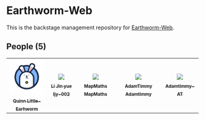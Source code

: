 <h1>Earthworm-Web</h1>
<p>This is the backstage management repository for <a href="https://earthworm-web.github.io" target="_blank">Earthworm-Web</a>.</p>
<h2>People (5)</h2>
<table>
    <tr>
        <td align="center">
            <a href="https://github.com/Little-Earthworm" target="_blank"><img src="/images/users/little-earthworm.jpg" width="100px;"><br><sub><b>Quinn Little-Earhworm</b></sub></a>
        </td>
        <td align="center">
            <a href="https://github.com/ljy-002" target="_blank"><img src="https://earthworm-web.github.io//images/users/ljy-002.jpg" width="100px;"><br><sub><b>Li Jin yue ljy-002</b></sub></a>
        </td>
        <td align="center">
            <a href="https://github.com/MapMaths" target="_blank"><img src="https://earthworm-web.github.io//images/users/mapmaths.png" width="100px;"><br><sub><b>MapMaths MapMaths</b></sub></a>
        </td>
        <td align="center">
            <a href="https://github.com/Adamtimmy" target="_blank"><img src="https://earthworm-web.github.io//images/users/adamtimmy.jpg" width="100px;"><br><sub><b>AdamTimmy Adamtimmy</b></sub></a>
        </td>
        <td align="center">
            <a href="https://github.com/Adamtimmy-AT" target="_blank"><img src="https://earthworm-web.github.io//images/users/adamtimmy-at.png" width="100px;"><br><sub><b>Adamtimmy-AT</b></sub></a>
        </td>
    </tr>
</table>

